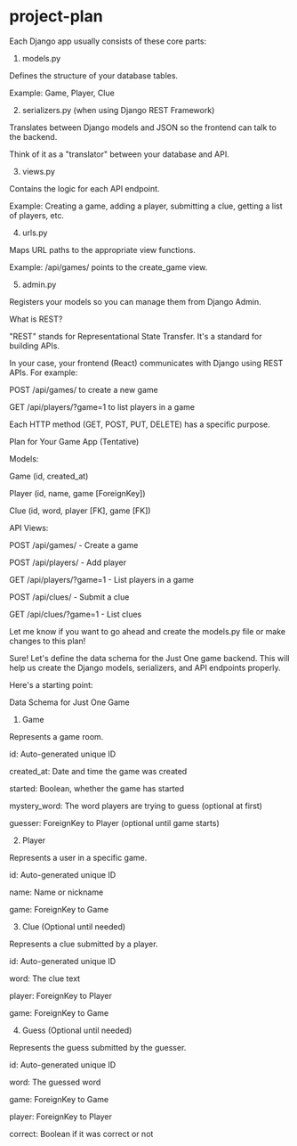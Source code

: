 # project-plan


Each Django app usually consists of these core parts:

1. models.py

Defines the structure of your database tables.

Example: Game, Player, Clue

2. serializers.py (when using Django REST Framework)

Translates between Django models and JSON so the frontend can talk to the backend.

Think of it as a "translator" between your database and API.

3. views.py

Contains the logic for each API endpoint.

Example: Creating a game, adding a player, submitting a clue, getting a list of players, etc.

4. urls.py

Maps URL paths to the appropriate view functions.

Example: /api/games/ points to the create_game view.

5. admin.py

Registers your models so you can manage them from Django Admin.

What is REST?

"REST" stands for Representational State Transfer. It's a standard for building APIs.

In your case, your frontend (React) communicates with Django using REST APIs. For example:

POST /api/games/ to create a new game

GET /api/players/?game=1 to list players in a game

Each HTTP method (GET, POST, PUT, DELETE) has a specific purpose.

Plan for Your Game App (Tentative)

Models:

Game (id, created_at)

Player (id, name, game [ForeignKey])

Clue (id, word, player [FK], game [FK])

API Views:

POST /api/games/ - Create a game

POST /api/players/ - Add player

GET /api/players/?game=1 - List players in a game

POST /api/clues/ - Submit a clue

GET /api/clues/?game=1 - List clues

Let me know if you want to go ahead and create the models.py file or make changes to this plan!



Sure! Let's define the data schema for the Just One game backend. This will help us create the Django models, serializers, and API endpoints properly.

Here's a starting point:

Data Schema for Just One Game

1. Game

Represents a game room.

id: Auto-generated unique ID

created_at: Date and time the game was created

started: Boolean, whether the game has started

mystery_word: The word players are trying to guess (optional at first)

guesser: ForeignKey to Player (optional until game starts)

2. Player

Represents a user in a specific game.

id: Auto-generated unique ID

name: Name or nickname

game: ForeignKey to Game

3. Clue (Optional until needed)

Represents a clue submitted by a player.

id: Auto-generated unique ID

word: The clue text

player: ForeignKey to Player

game: ForeignKey to Game

4. Guess (Optional until needed)

Represents the guess submitted by the guesser.

id: Auto-generated unique ID

word: The guessed word

game: ForeignKey to Game

player: ForeignKey to Player

correct: Boolean if it was correct or not

